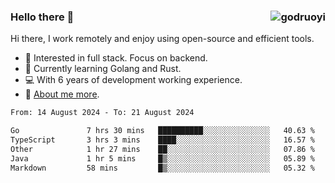### Hello there 👋 <img align="right" src="https://github-readme-stats.vercel.app/api?username=godruoyi&show_icons=true" alt="godruoyi" />

Hi there, I work remotely and enjoy using open-source and efficient tools.

- 🔭 Interested in full stack. Focus on backend.
- 🌱 Currently learning Golang and Rust.
- 💻 With 6 years of development working experience.
- 👒 [About me more](https://godruoyi.com/posts/about-godruoyi).



<!--START_SECTION:waka-->

```txt
From: 14 August 2024 - To: 21 August 2024

Go               7 hrs 30 mins   ██████████░░░░░░░░░░░░░░░   40.63 %
TypeScript       3 hrs 3 mins    ████░░░░░░░░░░░░░░░░░░░░░   16.57 %
Other            1 hr 27 mins    ██░░░░░░░░░░░░░░░░░░░░░░░   07.86 %
Java             1 hr 5 mins     █▒░░░░░░░░░░░░░░░░░░░░░░░   05.89 %
Markdown         58 mins         █▒░░░░░░░░░░░░░░░░░░░░░░░   05.32 %
```

<!--END_SECTION:waka-->
